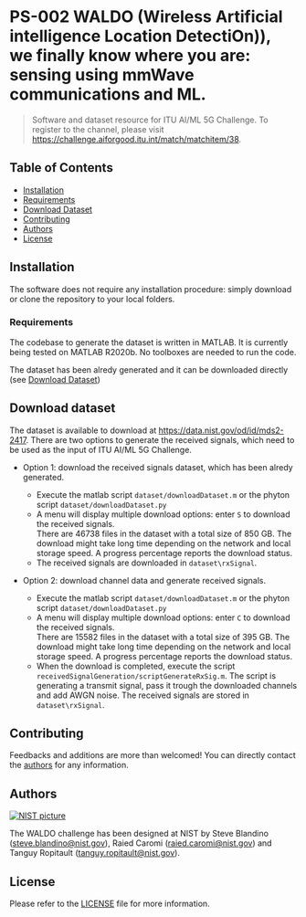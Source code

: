 # PS-002 WALDO (Wireless Artificial intelligence Location DetectiOn)), we finally know where you are: sensing using mmWave communications and ML.
> Software and dataset resource for ITU AI/ML 5G Challenge. To register to the channel, please visit https://challenge.aiforgood.itu.int/match/matchitem/38.

## Table of Contents
* [Installation](#installation)
* [Requirements](#requirements)
* [Download Dataset](#download-dataset)
* [Contributing](#contributing)
* [Authors](#authors)
* [License](#license)

## Installation
The software does not require any installation procedure: simply download or clone the repository to your local folders.

### Requirements
The codebase to generate the dataset is written in MATLAB. It is currently being tested on MATLAB R2020b.
No toolboxes are needed to run the code.

The dataset has been alredy generated and it can be downloaded directly (see [Download Dataset](#download-dataset))

## Download dataset
The dataset is available to download at https://data.nist.gov/od/id/mds2-2417.
There are two options to generate the received signals, which need to be used as the input of ITU AI/ML 5G Challenge.

* Option 1: download the received signals dataset, which has been alredy generated.
  * Execute the matlab script `dataset/downloadDataset.m` or the phyton script `dataset/downloadDataset.py`
  * A menu will display multiple download options: enter `S` to download the received signals.  
There are 46738 files in the dataset with a total size of 850 GB.
The download  might take long time depending on the network and local storage speed. 
A progress percentage reports the download status.
  * The received signals are downloaded in `dataset\rxSignal`.

* Option 2: download channel data and generate received signals.
  * Execute the matlab script `dataset/downloadDataset.m` or the phyton script `dataset/downloadDataset.py`
  * A menu will display multiple download options: enter `C` to download the received signals.  
There are 15582 files in the dataset with a total size of 395 GB. The download  might take long time depending 
on the network and local storage speed. 
A progress percentage reports the download status.
  * When the download is completed, execute the script `receivedSignalGeneration/scriptGenerateRxSig.m`. The script is 
generating a transmit signal, pass it trough the downloaded channels and add AWGN noise. The received signals are stored in `dataset\rxSignal`.


## Contributing
Feedbacks and additions are more than welcomed! You can directly contact the [authors](#Authors) for any information.


## Authors

[![NIST picture](https://github.com/usnistgov.png?size=100)](https://github.com/usnistgov)

The WALDO challenge has been designed at NIST by Steve Blandino (steve.blandino@nist.gov), Raied Caromi (raied.caromi@nist.gov) and Tanguy Ropitault (tanguy.ropitault@nist.gov).


## License
Please refer to the [LICENSE](LICENSE) file for more information.

